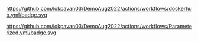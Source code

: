 https://github.com/lokpavan03/DemoAug2022/actions/workflows/dockerhub.yml/badge.svg

https://github.com/lokpavan03/DemoAug2022/actions/workflows/Parameterized.yml/badge.svg
